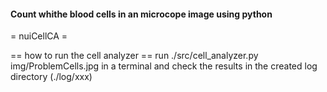#### Count whithe blood cells in an microcope image using python

= nuiCellCA =

== how to run the cell analyzer ==
run 
 ./src/cell_analyzer.py img/ProblemCells.jpg
in a terminal and check the results in the created log directory (./log/xxx)



